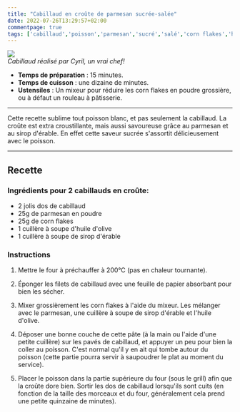 ```yaml
---
title: "Cabillaud en croûte de parmesan sucrée-salée"
date: 2022-07-26T13:29:57+02:00
commentpage: true
tags: ['cabillaud','poisson','parmesan','sucré','salé','corn flakes','huile', 'olive','sirop', 'érable','croûte']
---
```


![](/pictures/cabillaud_crumble.jpg)<br>
*Cabillaud réalisé par Cyril, un vrai chef!*

- **Temps de préparation** : 15 minutes.
- **Temps de cuisson** : une dizaine de minutes.
- **Ustensiles** : Un mixeur pour réduire les corn flakes en poudre grossière, ou à défaut un rouleau à pâtisserie. 

---

Cette recette sublime tout poisson blanc, et pas seulement la cabillaud. La croûte est extra croustillante, mais aussi savoureuse grâce au parmesan et au sirop d'érable. En effet cette saveur sucrée s'assortit délicieusement avec le poisson.

---

## Recette

### Ingrédients pour 2 cabillauds en croûte:

- 2 jolis dos de cabillaud
- 25g de parmesan en poudre 
- 25g de corn flakes 
- 1 cuillère à soupe d'huile d'olive 
- 1 cuillère à soupe de sirop d'érable 

### Instructions

1. Mettre le four à préchauffer à 200°C (pas en chaleur tournante).

2. Éponger les filets de cabillaud avec une feuille de papier absorbant pour bien les sécher.

3. Mixer grossièrement les corn flakes à l'aide du mixeur. Les mélanger avec le parmesan, une cuillère à soupe de sirop d'érable et l'huile d'olive.

4. Déposer une bonne couche de cette pâte (à la main ou l'aide d'une petite cuillère) sur les pavés de cabillaud, et appuyer un peu pour bien la coller au poisson. C'est normal qu'il y en ait qui tombe autour du poisson (cette partie pourra servir à saupoudrer le plat au moment du service).

5. Placer le poisson dans la partie supérieure du four (sous le grill) afin que la croûte dore bien. Sortir les dos de cabillaud lorsqu'ils sont cuits (en fonction de la taille des morceaux et du four, généralement cela prend une petite quinzaine de minutes). 






